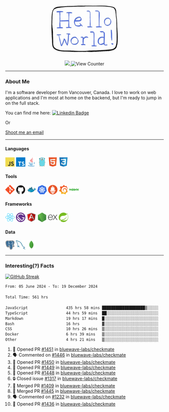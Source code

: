 <div align="center">
    <img src="./img/hello_world.webp" height="200px" width="">
    <div>
        <a href="https://www.linkedin.com/in/ajhollid">
            <img src="https://img.shields.io/badge/LinkedIn-blue"/>
        </a>
        <img src="https://komarev.com/ghpvc/?username=ajhollid&color=yellow" alt="View Counter">
    </div>
</div>

---

### About Me

I'm a software developer from Vancouver, Canada. I love to work on web applications and I'm most at home on the backend, but I'm ready to jump in on the full stack.

You can find me here: [![Linkedin Badge](https://img.shields.io/badge/-ajhollid-blue?style=flat&logo=Linkedin&logoColor=white)](https://www.linkedin.com/in/ajhollid)

Or

[Shoot me an email](mailto:ajhollid@gmail.com)

---

#### Languages

<div>
    <img src="./img/devicons/javascript-original.svg" width=30 height=30 alt="JavaScript">
    <img src="/img/devicons/typescript-original.svg" width=30 height=30 alt="TypeScript">
    <img src="./img/devicons/java-original.svg" width=30 height=30 alt="Java">
    <img src="./img/devicons/go-original.svg" width=30 height=30 alt="Golang">
    <img src="./img/devicons/html5-original.svg" width=30 height=30 alt="HTML 5">
    <img src="./img/devicons/css3-original.svg" width=30 height=30 alt="CSS 3">
</div>

#### Tools

<div>
    <img src="./img/devicons/git-original.svg" width=30 height=30 alt="Git">
    <img src="./img/devicons/github-original.svg" width=30 height=30 alt="Github">
    <img src="./img/devicons/docker-original.svg" width=30 
    height=30 alt="Docker">
    <img src="./img/devicons/kubernetes-original.svg" width=30 height=30 alt="K8">
    <img src="./img/devicons/prometheus-original.svg" width=30 height=30 alt="Prometheus">
    <img src="./img/devicons/grafana-original.svg" width=30 height=30 alt="Grafana">
    <img src="./img/devicons/nginx-original.svg" width=30 height=30 alt="Nginx">
</div>

#### Frameworks

<div>
    <img src="./img/devicons/react-original.svg" width=30 height=30 alt="React">
    <img src="./img/devicons/gatsby-original.svg" width=30 height=30 alt="Gatsby">
    <img src="./img/devicons/angularjs-original.svg" width=30 height=30 alt="AngularJS">
    <img src="./img/devicons/nodejs-original.svg" width=30 height=30 alt="NodeJS">
    <img src="./img/devicons/express-original.svg" width=30 height=30 alt="Express">
    <img src="./img/devicons/spring-original.svg" width=30 height=30 alt="Spring">
</div>

#### Data

<div>
    <img src="./img/devicons/postgresql-original.svg" width=30 height=30 alt="Postgresql">
    <img src="./img/devicons/mysql-original.svg" width=30 height=30 alt="Mysql">
    <img src="./img/devicons/mongodb-original.svg" width=30 height=30 alt="MongoDB">
</div>

---

### Interesting(?) Facts

[![GitHub Streak](http://github-readme-streak-stats.herokuapp.com?user=ajhollid)](https://git.io/streak-stats)

 <!--START_SECTION:waka-->

```txt
From: 05 June 2024 - To: 19 December 2024

Total Time: 561 hrs

JavaScript                 435 hrs 58 mins ███████████████████▒░░░░░   77.12 %
TypeScript                 44 hrs 59 mins  ██░░░░░░░░░░░░░░░░░░░░░░░   07.96 %
Markdown                   19 hrs 17 mins  █░░░░░░░░░░░░░░░░░░░░░░░░   03.41 %
Bash                       16 hrs          ▓░░░░░░░░░░░░░░░░░░░░░░░░   02.83 %
CSS                        10 hrs 26 mins  ▒░░░░░░░░░░░░░░░░░░░░░░░░   01.85 %
Docker                     6 hrs 39 mins   ▒░░░░░░░░░░░░░░░░░░░░░░░░   01.18 %
Other                      4 hrs 21 mins   ▒░░░░░░░░░░░░░░░░░░░░░░░░   00.77 %
```

<!--END_SECTION:waka-->


<!--START_SECTION:activity-->
1. 💪 Opened PR [#1451](https://github.com/bluewave-labs/checkmate/pull/1451) in [bluewave-labs/checkmate](https://github.com/bluewave-labs/checkmate)
2. 🗣 Commented on [#1446](https://github.com/bluewave-labs/checkmate/issues/1446#issuecomment-2557626318) in [bluewave-labs/checkmate](https://github.com/bluewave-labs/checkmate)
3. 💪 Opened PR [#1450](https://github.com/bluewave-labs/checkmate/pull/1450) in [bluewave-labs/checkmate](https://github.com/bluewave-labs/checkmate)
4. 💪 Opened PR [#1449](https://github.com/bluewave-labs/checkmate/pull/1449) in [bluewave-labs/checkmate](https://github.com/bluewave-labs/checkmate)
5. 💪 Opened PR [#1448](https://github.com/bluewave-labs/checkmate/pull/1448) in [bluewave-labs/checkmate](https://github.com/bluewave-labs/checkmate)
6. 🔒 Closed issue [#1317](https://github.com/bluewave-labs/checkmate/issues/1317) in [bluewave-labs/checkmate](https://github.com/bluewave-labs/checkmate)
7. 🎉 Merged PR [#1409](https://github.com/bluewave-labs/checkmate/pull/1409) in [bluewave-labs/checkmate](https://github.com/bluewave-labs/checkmate)
8. 🎉 Merged PR [#1445](https://github.com/bluewave-labs/checkmate/pull/1445) in [bluewave-labs/checkmate](https://github.com/bluewave-labs/checkmate)
9. 🗣 Commented on [#1232](https://github.com/bluewave-labs/checkmate/pull/1232#issuecomment-2552512506) in [bluewave-labs/checkmate](https://github.com/bluewave-labs/checkmate)
10. 💪 Opened PR [#1436](https://github.com/bluewave-labs/checkmate/pull/1436) in [bluewave-labs/checkmate](https://github.com/bluewave-labs/checkmate)
<!--END_SECTION:activity-->
